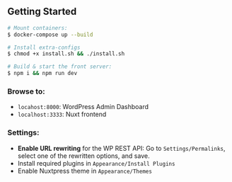 ## Getting Started
```bash
# Mount containers:
$ docker-compose up --build

# Install extra-configs
$ chmod +x install.sh && ./install.sh

# Build & start the front server:
$ npm i && npm run dev
```

### Browse to:
* `locahost:8000`: WordPress Admin Dashboard
* `localhost:3333`: Nuxt frontend

### Settings:
* **Enable URL rewriting** for the WP REST API: 
  Go to `Settings/Permalinks`, select one of the rewritten options, and save.
* Install required plugins in `Appearance/Install Plugins`
* Enable Nuxtpress theme in `Appearance/Themes`





